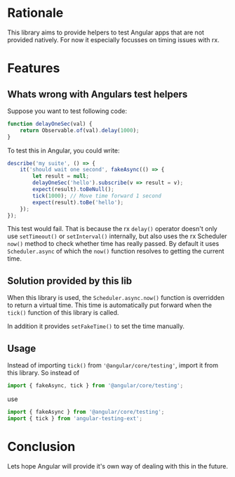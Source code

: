 # Rationale

This library aims to provide helpers to test Angular apps that are not provided natively. For now it especially focusses on timing issues with rx.

# Features

## Whats wrong with Angulars test helpers

Suppose you want to test following code:

``` javascript
function delayOneSec(val) {
    return Observable.of(val).delay(1000);
}
```

To test this in Angular, you could write:

``` javascript
describe('my suite', () => {
    it('should wait one second', fakeAsync(() => {
        let result = null;
        delayOneSec('hello').subscribe(v => result = v);
        expect(result).toBeNull();
        tick(1000); // Move time forward 1 second
        expect(result).toBe('hello');
    });
});
```

This test would fail. That is because the rx `delay()` operator doesn't only use `setTimeout()` or `setInterval()` internally, but also uses the rx Scheduler `now()` method to check whether time has really passed. By default it uses `Scheduler.async` of which the `now()` function resolves to getting the current time.

## Solution provided by this lib

When this library is used, the `Scheduler.async.now()` function is overridden to return a virtual time. This time is automatically put forward when the `tick()` function of this library is called.

In addition it provides `setFakeTime()` to set the time manually.

## Usage

Instead of importing `tick()` from `'@angular/core/testing'`, import it from this library. So instead of

``` javascript
import { fakeAsync, tick } from '@angular/core/testing';
```

use

``` javascript
import { fakeAsync } from '@angular/core/testing';
import { tick } from 'angular-testing-ext';
```

# Conclusion

Lets hope Angular will provide it's own way of dealing with this in the future.
